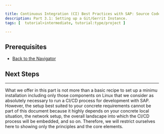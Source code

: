 ```yaml
---

title: Continuous Integration (CI) Best Practices with SAP: Source Code Versioning System
description: Part 3.1: Setting up a Git/Gerrit Instance.
tags: [  tutorial>intermediate, tutorial:type/project ]

---
```


## Prerequisites
 - [Back to the Navigator](http://go.sap.com/developer/tutorials/ci-best-practices-intro.html)

## Next Steps
 
 

---


What we offer in this part is not more than a basic recipe to set up a minimu installation including only those components on Linux that we consider as absolutely necessary to run a CI/CD process for development with SAP. However, the setup best suited to your concrete requirements cannot be part of this document because it highly depends on your concrete local situation, the network setup, the overall landscape into which the CI/CD process will be embedded, and so on. Therefore, we will restrict ourselves here to showing only the principles and the core elements.
